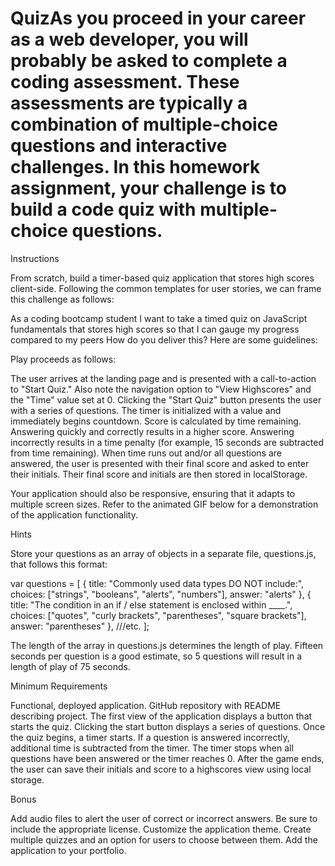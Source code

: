 # QuizAs you proceed in your career as a web developer, you will probably be asked to complete a coding assessment. These assessments are typically a combination of multiple-choice questions and interactive challenges. In this homework assignment, your challenge is to build a code quiz with multiple-choice questions.


Instructions

From scratch, build a timer-based quiz application that stores high scores client-side. Following the common templates for user stories, we can frame this challenge as follows:

As a coding bootcamp student
I want to take a timed quiz on JavaScript fundamentals that stores high scores
so that I can gauge my progress compared to my peers
How do you deliver this? Here are some guidelines:



Play proceeds as follows:


The user arrives at the landing page and is presented with a call-to-action to "Start Quiz." Also note the navigation option to "View Highscores" and the "Time" value set at 0.
Clicking the "Start Quiz" button presents the user with a series of questions. The timer is initialized with a value and immediately begins countdown.
Score is calculated by time remaining. Answering quickly and correctly results in a higher score. Answering incorrectly results in a time penalty (for example, 15 seconds are subtracted from time remaining).
When time runs out and/or all questions are answered, the user is presented with their final score and asked to enter their initials. Their final score and initials are then stored in localStorage.


Your application should also be responsive, ensuring that it adapts to multiple screen sizes.
Refer to the animated GIF below for a demonstration of the application functionality.





Hints


Store your questions as an array of objects in a separate file, questions.js, that follows this format:


var questions = [
  {
    title: "Commonly used data types DO NOT include:",
    choices: ["strings", "booleans", "alerts", "numbers"],
    answer: "alerts"
  },
  {
    title: "The condition in an if / else statement is enclosed within ____.",
    choices: ["quotes", "curly brackets", "parentheses", "square brackets"],
    answer: "parentheses"
  },
  ///etc.
];

The length of the array in questions.js determines the length of play. Fifteen seconds per question is a good estimate, so 5 questions will result in a length of play of 75 seconds.



Minimum Requirements


Functional, deployed application.
GitHub repository with README describing project.
The first view of the application displays a button that starts the quiz.
Clicking the start button displays a series of questions.
Once the quiz begins, a timer starts.
If a question is answered incorrectly, additional time is subtracted from the timer.
The timer stops when all questions have been answered or the timer reaches 0.
After the game ends, the user can save their initials and score to a highscores view using local storage.



Bonus


Add audio files to alert the user of correct or incorrect answers. Be sure to include the appropriate license.
Customize the application theme.
Create multiple quizzes and an option for users to choose between them.
Add the application to your portfolio.